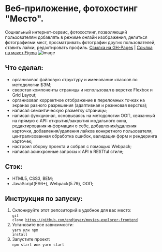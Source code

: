 # Веб-приложение, фотохостинг "Место".
Социальный интернет-сервис, фотохостинг, позволяющий пользователям добавлять в режиме онлайн изображения, делиться фотографиями мест, просматривать фотографии других пользователей, ставить лайки, редактировать профиль.
[Ссылка на GH-Pages](https://nikitalittle.github.io/mesto/) | [Ссылка на макет Figma](https://www.figma.com/file/5S2WSbEFL6awjVWJ0NWL8Q/Sprint-3_-Russia-_-desktop-mobile?node-id=28503%3A0)
![image](https://github.com/NikitaLittle/mesto/assets/120175534/1d5991a1-8aee-4ae4-99fc-e3f7183e790e)
## Что сделал:
- организовал файловую структуру и именование классов по методологии БЭМ;
- сверстал компоненты страницы и использовал в верстке Flexbox и Grid Layout;
- организовал корректное отображение в переломных точках на экранах разного разрешения (адаптивная и резиновая верстка);
- написал семантическую разметку страницы;
- написал функционал, основываясь на методологии ООП, связанный на прямую с API: открытия/закрытия модального окна, редактирования информации о себе, добавления/удаления карточки, добавления/удаления лайков конкретного пользователя, централизованная обработка ошибок, валидации форм и рендеринга карточек;
- настроил сборку проекта и собрал с помощью Webpack;
- написал асинхронные запросы к API в RESTful стиле;
## Стэк:
- HTML5, CSS3, BEM;
- JavaScript(ES6+), Webpack(5.79), ООП;
## Инструкция по запуску:
1. Склонируйте этот репозиторий в удобное для вас место:<br>
<code>git clone https://github.com/endjoyer/movies-explorer-frontend</code>
2. Установите все зависимости:<br>
<code>yarn или npm install</code>
3. Запустите проект:<br>
<code>npm start или yarn start</code>


